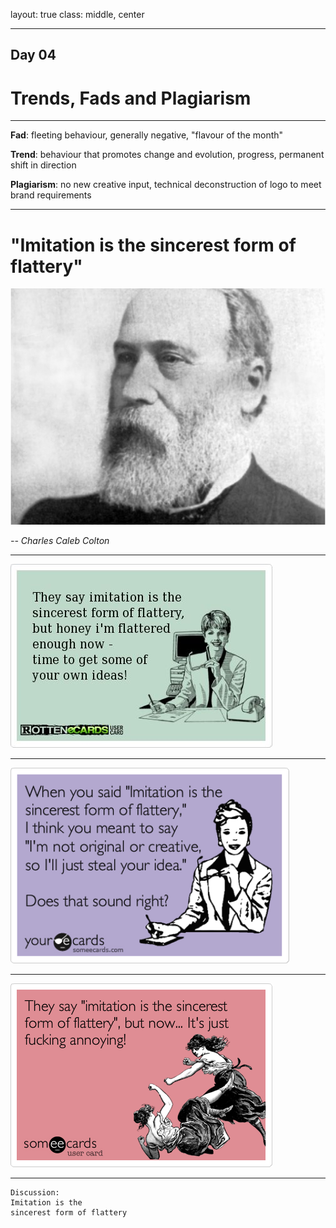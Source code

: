 layout: true
class: middle, center

---

## Day 04
# Trends, Fads and Plagiarism

---

**Fad**: fleeting behaviour, generally negative, "flavour of the month"

__Trend__: behaviour that promotes change and evolution, progress, permanent shift in direction

__Plagiarism__: no new creative input, technical deconstruction of logo to meet brand requirements

---

# "Imitation is the sincerest form of flattery"

![Charles Caleb Colton](img/charles-caleb-colton.jpg)

_-- Charles Caleb Colton_

---

![Get your own ideas](img/flattery_03.jpg)

---

![Steal your idea](img/flattery_01.png)

---

![](img/flattery_02.png)

---


```
Discussion: 
Imitation is the 
sincerest form of flattery
```
